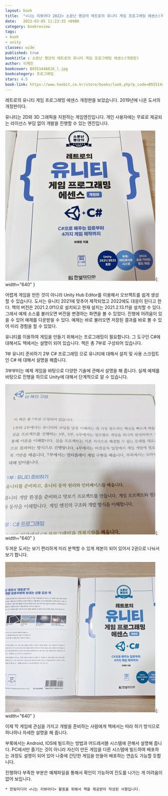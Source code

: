 ```yaml
---
layout: book
title:  "<나는 리뷰어다 2022> 소문난 명강의 레트로의 유니티 게임 프로그래밍 에센스(개정판)"
date:   2022-03-05 11:23:35 +0900
category: bookreview
tags:
- book
- unity
classes: wide
published: true
booktitle : 소문난 명강의 레트로의 유니티 게임 프로그래밍 에센스(개정판)
author: 이제민
bookcover: B9351446616_l.jpg
bookcategory: 프로그래밍
stars: 4.5
book-link: https://www.hanbit.co.kr/store/books/look.php?p_code=B9351446616
---
```


레트로의 유니티 게임 프로그래밍 에센스 개정판을 보았습니다. 2019년에 나온 도서의 개정판이다.

유니티는 2D와 3D 그래픽을 지원하는 게임엔진입니다. 개인 사용자에는 무료로 제공되는 라이선스 부담 없이 개발을 진행할 수 있는 엔진입니다.


![](/images/reviewer_202202_01.jpg){: width="640" }


어렵게 게임을 만든 것이 아니라 Unity Hub Editor를 이용해서 오브젝트를 쉽게 생성할 수 있습니다. 도서는 유니티 2021에 맞추어 제작되었고 2022에도 대응이 된다고 한다.
책의 버전은 2021.2.0f1으로 설치되고 현재 설치는 2021.2.13.f1을 설치할 수 있다. 그래서 예제 소스를 불러오면 버전을 변경하는 화면을 볼 수 있었다. 진행에 어려움이 있을 수 있어 예제를 다운받을 수 있다. 예제는 바로 불러오면 저장된 결과를 바로 볼 수 있어 미리 경험을 할 수 있었다.

유니티를 이용하여 게임을 만들기 위해서는 프로그래밍이 필요합니다. 그 도구인 C#에 대해서도 책에서는 설명이 되어 있습니다. 책은 총 7부로 구성되어 있습니다.

1부 유니티 준비하기
2부 C# 프로그래밍
으로 유니티에 대해서 설치 및 사용 스크립트인 C# 에 대해서 설명을 해줍니다.

3부부터는 예제 게임을 바탕으로 다양한 기술에 관해서 설명을 해 줍니다.
실제 예제를 바탕으로 진행을 하므로 Unity에 대해서 단계적으로 알 수 있습니다.

![](/images/reviewer_202202_02.jpg){: width="640" }

두꺼운 도서는 보기 편리하게 미리 분책할 수 있게 제본이 되어 있어서 2권으로 나눠서 보기 합니다.

![](/images/reviewer_202202_03.jpg){: width="640" }

이제 막 게임에 관심을 가지고 개발을 준비하는 사람에게 책에서는 따라 하기 방식으로 하나하나 자세한 설명을 해 줍니다.

부록에서는 Android, IOS에 빌드하는 방법과 어드레서블 시스템에 관해서 설명해 줍니다. PC에서만 즐기는 것이 아니라 자신이 만든 게임을 다른 시스템에 빌드하여 배포하는 과정도 설명이 되어 있어 나중에 간단한 게임을 만들어 배포하는 연습도 가능할 듯합니다.


진행하다 부족한 부분은 예제파일을 통해서 확인이 가능하여 진도를 나가는 게 어려움이 없어 보입니다.



```* 한빛미디어 <나는 리뷰어다> 활동을 위해서 책을 제공받아 작성된 서평입니다.```
